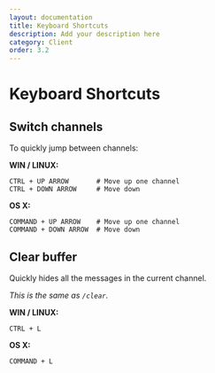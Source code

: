 ```yaml
---
layout: documentation
title: Keyboard Shortcuts
description: Add your description here
category: Client
order: 3.2
---
```


# Keyboard Shortcuts

## Switch channels

To quickly jump between channels:

__WIN / LINUX:__

```
CTRL + UP ARROW       # Move up one channel
CTRL + DOWN ARROW     # Move down
```

__OS X:__

```
COMMAND + UP ARROW    # Move up one channel
COMMAND + DOWN ARROW  # Move down
```

## Clear buffer

Quickly hides all the messages in the current channel.

_This is the same as `/clear`._

__WIN / LINUX:__

```
CTRL + L
```

__OS X:__

```
COMMAND + L
```
